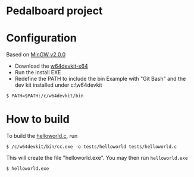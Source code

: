 Pedalboard project
===

# Configuration
Based on [MinGW v2.0.0](https://www.mingw-w64.org/downloads/)
* Download the [w64devkit-x64](https://github.com/skeeto/w64devkit/releases/download/v2.0.0/w64devkit-x64-2.0.0.exe)
* Run the install EXE
* Redefine the PATH to include the bin
Example with "Git Bash" and the dev kit installed under c:\w64devkit
```shell
$ PATH=$PATH:/c/w64devkit/bin
```


# How to build
To build the [helloworld.c](test/helloworld.c), run
```shell
$ /c/w64devkit/bin/cc.exe -o tests/helloworld tests/helloworld.c
```
This will create the file "helloworld.exe". You may then run `helloworld.exe`
```shell
$ helloworld.exe
```